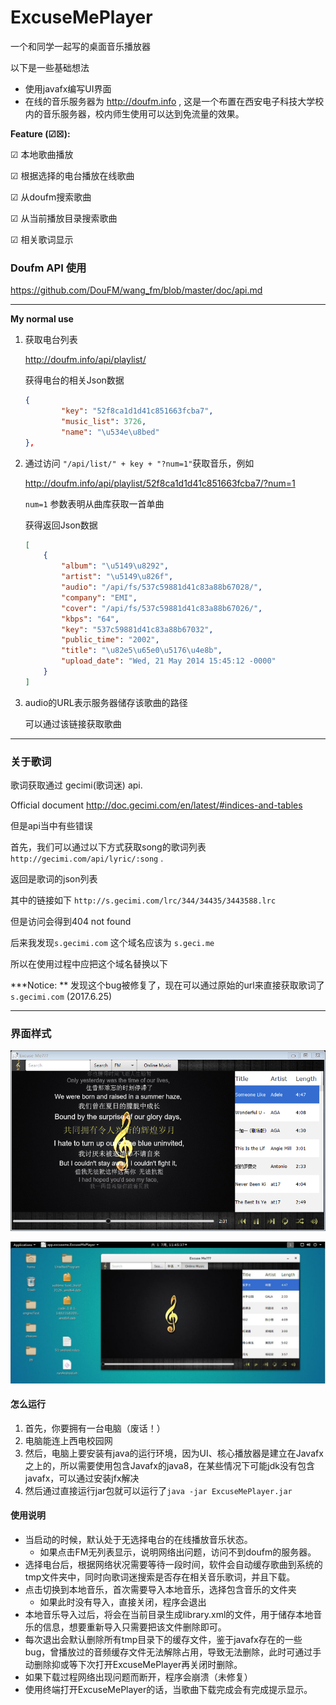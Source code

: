 # ExcuseMePlayer

一个和同学一起写的桌面音乐播放器

以下是一些基础想法

* 使用javafx编写UI界面
* 在线的音乐服务器为 http://doufm.info , 这是一个布置在西安电子科技大学校内的音乐服务器，校内师生使用可以达到免流量的效果。






**Feature (☑☒):**

☑ 本地歌曲播放

☑ 根据选择的电台播放在线歌曲

☑ 从doufm搜索歌曲

☑ 从当前播放目录搜索歌曲

☑ 相关歌词显示



### **Doufm API 使用**

https://github.com/DouFM/wang_fm/blob/master/doc/api.md

---

**My normal use**

1. 获取电台列表

   http://doufm.info/api/playlist/

   获得电台的相关Json数据

   ```json
   {
           "key": "52f8ca1d1d41c851663fcba7", 
           "music_list": 3726, 
           "name": "\u534e\u8bed"
   }, 
   ```

2. 通过访问 `"/api/list/" + key + "?num=1"`获取音乐，例如

    http://doufm.info/api/playlist/52f8ca1d1d41c851663fcba7/?num=1

   `num=1` 参数表明从曲库获取一首单曲

   获得返回Json数据

   ```json
   [
       {
           "album": "\u5149\u8292", 
           "artist": "\u5149\u826f", 
           "audio": "/api/fs/537c59881d41c83a88b67028/", 
           "company": "EMI", 
           "cover": "/api/fs/537c59881d41c83a88b67026/", 
           "kbps": "64", 
           "key": "537c59881d41c83a88b67032", 
           "public_time": "2002", 
           "title": "\u82e5\u65e0\u5176\u4e8b", 
           "upload_date": "Wed, 21 May 2014 15:45:12 -0000"
       }
   ]
   ```

3. audio的URL表示服务器储存该歌曲的路径

   可以通过该链接获取歌曲


---

### **关于歌词**

歌词获取通过 gecimi(歌词迷) api.

Official document http://doc.gecimi.com/en/latest/#indices-and-tables

但是api当中有些错误

首先，我们可以通过以下方式获取song的歌词列表 `http://gecimi.com/api/lyric/:song` .

返回是歌词的json列表

其中的链接如下 `http://s.gecimi.com/lrc/344/34435/3443588.lrc`

但是访问会得到404 not found

后来我发现`s.gecimi.com` 这个域名应该为 `s.geci.me`

所以在使用过程中应把这个域名替换以下

***Notice: ** 发现这个bug被修复了，现在可以通过原始的url来直接获取歌词了 `s.gecimi.com` (2017.6.25) 



---

### 界面样式

![demo](/demoPicture/demo.png)

![ubuntuDemo](/demoPicture/ubuntuDemo.JPG)

#### 怎么运行

1. 首先，你要拥有一台电脑（废话！）
2. 电脑能连上西电校园网
3. 然后，电脑上要安装有java的运行环境，因为UI、核心播放器是建立在Javafx之上的，所以需要使用包含Javafx的java8，在某些情况下可能jdk没有包含javafx，可以通过安装jfx解决
4. 然后通过直接运行jar包就可以运行了`java -jar ExcuseMePlayer.jar`



#### 使用说明

* 当启动的时候，默认处于无选择电台的在线播放音乐状态。
  * 如果点击FM无列表显示，说明网络出问题，访问不到doufm的服务器。
* 选择电台后，根据网络状况需要等待一段时间，软件会自动缓存歌曲到系统的tmp文件夹中，同时向歌词迷搜索是否存在相关音乐歌词，并且下载。
* 点击切换到本地音乐，首次需要导入本地音乐，选择包含音乐的文件夹
  * 如果此时没有导入，直接关闭，程序会退出
* 本地音乐导入过后，将会在当前目录生成library.xml的文件，用于储存本地音乐的信息，想要重新导入只需要把该文件删除即可。
* 每次退出会默认删除所有tmp目录下的缓存文件，鉴于javafx存在的一些bug，曾播放过的音频缓存文件无法解除占用，导致无法删除，此时可通过手动删除抑或等下次打开ExcuseMePlayer再关闭时删除。
* 如果下载过程网络出现问题而断开，程序会崩溃（未修复）
* 使用终端打开ExcuseMePlayer的话，当歌曲下载完成会有完成提示显示。